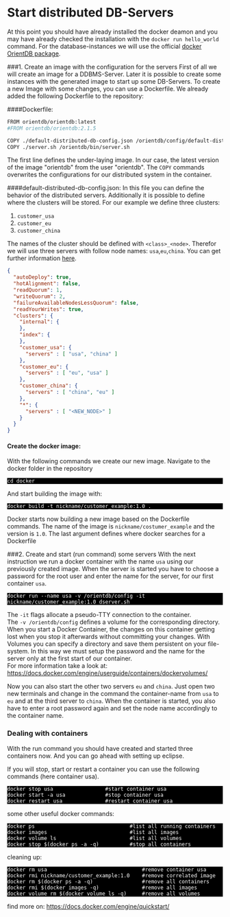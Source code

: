 # Start distributed DB-Servers
At this point you should have already installed the docker deamon and you may have already checked the installation with the `docker run hello_world` command.
For the database-instances we will use the official [docker OrientDB package](
https://hub.docker.com/r/orientdb/orientdb/).

###1. Create an image with the configuration for the servers
First of all we will create an image for a DDBMS-Server. Later it is possible to create some instances with the generated image to start up some DB-Servers. To create a new Image with some changes, you can use a Dockerfile. We already added the following Dockerfile to the repository:

####Dockerfile:
```bash
FROM orientdb/orientdb:latest
#FROM orientdb/orientdb:2.1.5

COPY ./default-distributed-db-config.json /orientdb/config/default-distributed-db-config.json
COPY ./server.sh /orientdb/bin/server.sh
```    
The first line defines the under-laying image. In our case, the latest version of the image "orientdb" from the user "orientdb". The `COPY` commands overwrites the configurations for our distributed system in the container. 

####default-distributed-db-config.json:
In this file you can define the behavior of the distributed servers. Additionally it is possible to define where the clusters will be stored.
For our example we define three clusters:
1. `customer_usa`
2. `customer_eu`
3. `customer_china`
  
The names of the cluster should be defined with ```<class>_<node>```. Therefor we will use three servers with follow node names: `usa`,`eu`,`china`.
You can get further information [here](
http://orientdb.com/docs/2.0/orientdb.wiki/Distributed-Configuration.html#default-distributed-db-configjson).



```json
{
  "autoDeploy": true,
  "hotAlignment": false,
  "readQuorum": 1,
  "writeQuorum": 2,
  "failureAvailableNodesLessQuorum": false,
  "readYourWrites": true,
  "clusters": {
    "internal": {
    },
    "index": {
    },
    "customer_usa": {
      "servers" : [ "usa", "china" ]
    },
    "customer_eu": {
      "servers" : [ "eu", "usa" ]
    },
    "customer_china": {
      "servers" : [ "china", "eu" ]
    },
    "*": {
      "servers" : [ "<NEW_NODE>" ]
    }
  }
}
```    

#### Create the docker image:
With the following commands we create our new image. Navigate to the docker folder in the repository
<pre style="background-color:black; color:white"><code>cd docker
</code></pre>
    
And start building the image with:
<pre style="background-color:black; color:white"><code>docker build -t nickname/customer_example:1.0 .
</code></pre>
    
Docker starts now building a new image based on the Dockerfile commands. The name of the image is `nickname/costumer_example` and the version is `1.0`. The last argument defines where docker searches for a Dockerfile

###2. Create and start (run command) some servers
With the next instruction we run a docker container with the name `usa` using our previously created image. When the server is started you have to choose a password for the root user and enter the name for the server, for our first container `usa`. 
<pre style="background-color:black; color:white"><code>docker run --name usa -v /orientdb/config -it nickname/customer_example:1.0 dserver.sh
</code></pre>

The `-it` flags allocate a pseudo-TTY connection to the container.  
The `-v /orientdb/config` defines a volume for the corresponding directory. When you start a Docker Container, the changes on this container getting lost when you stop it afterwards without committing your changes. With Volumes you can specify a directory and save them persistent on your file-system. In this way we must setup the password and the name for the server only at the first start of our container.  
For more information take a look at:
https://docs.docker.com/engine/userguide/containers/dockervolumes/  

Now you can also start the other two servers `eu` and `china`. Just open two new terminals and change in the command the container-name from `usa` to `eu` and at the third server to `china`. When the container is started, you also have to enter a root password again and set the node name accordingly to the container name.

### Dealing with containers
With the run command you should have created and started three containers now. And you can go ahead with setting up eclipse.  

If you will stop, start or restart a container you can use the following commands (here container usa).
<pre style="background-color:black; color:white"><code>docker stop usa                 #start container usa
docker start -a usa             #stop container usa
docker restart usa              #restart container usa
</code></pre>

some other useful docker commands:
<pre style="background-color:black; color:white"><code>docker ps                               #list all running containers
docker images                           #list all images
docker volume ls                        #list all volumes
docker stop $(docker ps -a -q)          #stop all containers
</code></pre>

cleaning up:
<pre style="background-color:black; color:white"><code>docker rm usa                               #remove container usa
docker rmi nickname/customer_example:1.0    #remove correlated image
docker rm $(docker ps -a -q)                #remove all containers
docker rmi $(docker images -q)              #remove all images
docker volume rm $(docker volume ls -q)     #remove all volumes
</code></pre>

find more on:
https://docs.docker.com/engine/quickstart/




